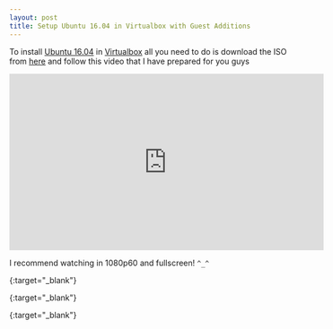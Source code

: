 ```yaml
---
layout: post
title: Setup Ubuntu 16.04 in Virtualbox with Guest Additions
---
```


To install [Ubuntu 16.04][ubuntu] in [Virtualbox][vbox] all you need to do is download the ISO from [here][ubuntudl] and follow this video that I have prepared for you guys

<iframe width="560" height="315" src="https://www.youtube.com/embed/Al4kNPPealI" frameborder="0" allowfullscreen></iframe>

I recommend watching in 1080p60 and fullscreen! `^_^`

[ubuntu]: http://www.ubuntu.com/
{:target="_blank"}

[ubuntudl]: http://www.ubuntu.com/download
{:target="_blank"}

[vbox]: https://www.virtualbox.org/
{:target="_blank"}
